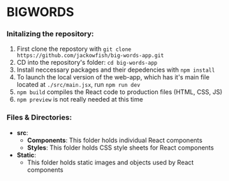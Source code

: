 # BIGWORDS

### Initalizing the repository:

1. First clone the repostory with `git clone https://github.com/jackowfish/big-words-app.git`
2. CD into the repository's folder: `cd big-words-app` 
3. Install neccessary packages and their depedencies with `npm install`
4. To launch the local version of the web-app, which has it's main file located at `./src/main.jsx`, run `npm run dev`
5. `npm build` compiles the React code to production files (HTML, CSS, JS)
6. `npm preview` is not really needed at this time

### Files & Directories:

* **src**:
  * **Components**: This folder holds individual React components
  * **Styles**: This folder holds CSS style sheets for React components
* **Static**:
  * This folder holds static images and objects used by React components


